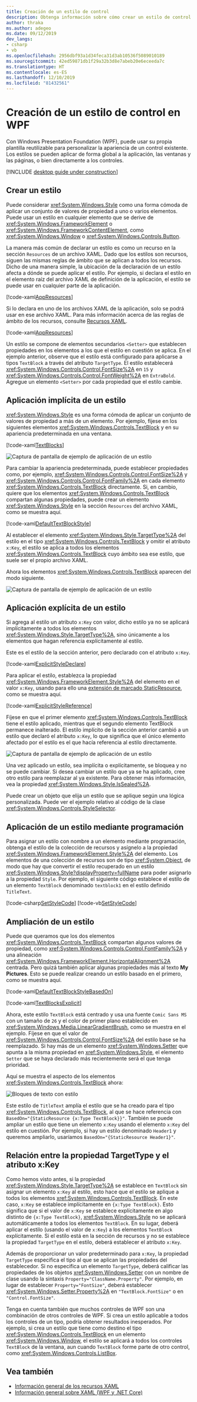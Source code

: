 ```yaml
---
title: Creación de un estilo de control
description: Obtenga información sobre cómo crear un estilo de control y hacer referencia a este en Windows Presentation Foundation y .NET Core.
author: thraka
ms.author: adegeo
ms.date: 09/12/2019
dev_langs:
- csharp
- vb
ms.openlocfilehash: 2956dbf93a1d34feca31d3ab10536f5089010189
ms.sourcegitcommit: 42ed59871db1f29a32b3d8e7abeb20e6eceeda7c
ms.translationtype: HT
ms.contentlocale: es-ES
ms.lasthandoff: 12/10/2019
ms.locfileid: "81432561"
---
```

# <a name="create-a-style-for-a-control-in-wpf"></a>Creación de un estilo de control en WPF

Con Windows Presentation Foundation (WPF), puede usar su propia plantilla reutilizable para personalizar la apariencia de un control existente. Los estilos se pueden aplicar de forma global a la aplicación, las ventanas y las páginas, o bien directamente a los controles.

[!INCLUDE [desktop guide under construction](../../../includes/desktop-guide-preview-note.md)]

## <a name="create-a-style"></a>Crear un estilo

Puede considerar <xref:System.Windows.Style> como una forma cómoda de aplicar un conjunto de valores de propiedad a uno o varios elementos. Puede usar un estilo en cualquier elemento que se derive de <xref:System.Windows.FrameworkElement> o <xref:System.Windows.FrameworkContentElement>, como <xref:System.Windows.Window> o <xref:System.Windows.Controls.Button>.

La manera más común de declarar un estilo es como un recurso en la sección `Resources` de un archivo XAML. Dado que los estilos son recursos, siguen las mismas reglas de ámbito que se aplican a todos los recursos. Dicho de una manera simple, la ubicación de la declaración de un estilo afecta a dónde se puede aplicar el estilo. Por ejemplo, si declara el estilo en el elemento raíz del archivo XAML de definición de la aplicación, el estilo se puede usar en cualquier parte de la aplicación.

[!code-xaml[AppResources](~/samples/snippets/desktop-guide/wpf/styles-and-templates-intro/csharp/App.xaml#AppResources)]

Si lo declara en uno de los archivos XAML de la aplicación, solo se podrá usar en ese archivo XAML. Para más información acerca de las reglas de ámbito de los recursos, consulte [Recursos XAML](xaml-resources-define.md).

[!code-xaml[AppResources](~/samples/snippets/desktop-guide/wpf/styles-and-templates-intro/csharp/WindowSingleResource.xaml#WindowResources)]

Un estilo se compone de elementos secundarios `<Setter>` que establecen propiedades en los elementos a los que el estilo en cuestión se aplica. En el ejemplo anterior, observe que el estilo está configurado para aplicarse a tipos `TextBlock` a través del atributo `TargetType`. El estilo establecerá <xref:System.Windows.Controls.Control.FontSize%2A> en `15` y <xref:System.Windows.Controls.Control.FontWeight%2A> en `ExtraBold`. Agregue un elemento `<Setter>` por cada propiedad que el estilo cambie.

## <a name="apply-a-style-implicitly"></a>Aplicación implícita de un estilo

<xref:System.Windows.Style> es una forma cómoda de aplicar un conjunto de valores de propiedad a más de un elemento. Por ejemplo, fíjese en los siguientes elementos <xref:System.Windows.Controls.TextBlock> y en su apariencia predeterminada en una ventana.

[!code-xaml[TextBlocks](~/samples/snippets/desktop-guide/wpf/styles-and-templates-intro/csharp/Window1.xaml#SnippetTextBlocks)]

![Captura de pantalla de ejemplo de aplicación de un estilo](./media/styles-and-templates-overview/stylingintro-textblocksbefore.png "StylingIntro_TextBlocksBefore")

Para cambiar la apariencia predeterminada, puede establecer propiedades como, por ejemplo, <xref:System.Windows.Controls.Control.FontSize%2A> y <xref:System.Windows.Controls.Control.FontFamily%2A> en cada elemento <xref:System.Windows.Controls.TextBlock> directamente. Si, en cambio, quiere que los elementos <xref:System.Windows.Controls.TextBlock> compartan algunas propiedades, puede crear un elemento <xref:System.Windows.Style> en la sección `Resources` del archivo XAML, como se muestra aquí.

[!code-xaml[DefaultTextBlockStyle](~/samples/snippets/desktop-guide/wpf/styles-and-templates-intro/csharp/Window1.xaml#SnippetDefaultTextBlockStyle)]

Al establecer el elemento <xref:System.Windows.Style.TargetType%2A> del estilo en el tipo <xref:System.Windows.Controls.TextBlock> y omitir el atributo `x:Key`, el estilo se aplica a todos los elementos <xref:System.Windows.Controls.TextBlock> cuyo ámbito sea ese estilo, que suele ser el propio archivo XAML.

Ahora los elementos <xref:System.Windows.Controls.TextBlock> aparecen del modo siguiente.

![Captura de pantalla de ejemplo de aplicación de un estilo](./media/styles-and-templates-overview/stylingintro-textblocksbasestyle.png "StylingIntro_TextBlocksBaseStyle")

## <a name="apply-a-style-explicitly"></a>Aplicación explícita de un estilo

Si agrega al estilo un atributo `x:Key` con valor, dicho estilo ya no se aplicará implícitamente a todos los elementos <xref:System.Windows.Style.TargetType%2A>, sino únicamente a los elementos que hagan referencia explícitamente al estilo.

Este es el estilo de la sección anterior, pero declarado con el atributo `x:Key`.

[!code-xaml[ExplicitStyleDeclare](~/samples/snippets/desktop-guide/wpf/styles-and-templates-intro/csharp/WindowExplicitStyle.xaml#ExplicitStyleDeclare)]

Para aplicar el estilo, establezca la propiedad <xref:System.Windows.FrameworkElement.Style%2A> del elemento en el valor `x:Key`, usando para ello una [extensión de marcado StaticResource](../../framework/wpf/advanced/staticresource-markup-extension.md), como se muestra aquí.

[!code-xaml[ExplicitStyleReference](~/samples/snippets/desktop-guide/wpf/styles-and-templates-intro/csharp/WindowExplicitStyle.xaml#ExplicitStyleReference)]

Fíjese en que el primer elemento <xref:System.Windows.Controls.TextBlock> tiene el estilo aplicado, mientras que el segundo elemento TextBlock permanece inalterado. El estilo implícito de la sección anterior cambió a un estilo que declaró el atributo `x:Key`, lo que significa que el único elemento afectado por el estilo es el que hacía referencia al estilo directamente.

![Captura de pantalla de ejemplo de aplicación de un estilo](./media/styles-and-templates-overview/create-a-style-explicit-textblock.png "create-a-style-explicit-textblock")

Una vez aplicado un estilo, sea implícita o explícitamente, se bloquea y no se puede cambiar. Si desea cambiar un estilo que ya se ha aplicado, cree otro estilo para reemplazar al ya existente. Para obtener más información, vea la propiedad <xref:System.Windows.Style.IsSealed%2A>.

Puede crear un objeto que elija un estilo que se aplique según una lógica personalizada. Puede ver el ejemplo relativo al código de la clase <xref:System.Windows.Controls.StyleSelector>.

## <a name="apply-a-style-programmatically"></a>Aplicación de un estilo mediante programación

Para asignar un estilo con nombre a un elemento mediante programación, obtenga el estilo de la colección de recursos y asígnelo a la propiedad <xref:System.Windows.FrameworkElement.Style%2A> del elemento. Los elementos de una colección de recursos son de tipo <xref:System.Object>, de modo que hay que convertir el estilo recuperado en un estilo <xref:System.Windows.Style?displayProperty=fullName> para poder asignarlo a la propiedad `Style`. Por ejemplo, el siguiente código establece el estilo de un elemento `TextBlock` denominado `textblock1` en el estilo definido `TitleText`.

[!code-csharp[SetStyleCode](~/samples/snippets/desktop-guide/wpf/styles-and-templates-intro/csharp/Window2.xaml.cs#SnippetSetStyleCode)]
[!code-vb[SetStyleCode](~/samples/snippets/desktop-guide/wpf/styles-and-templates-intro/vb/MainWindow.xaml.vb#SnippetSetStyleCode)]

## <a name="extend-a-style"></a>Ampliación de un estilo

Puede que queramos que los dos elementos <xref:System.Windows.Controls.TextBlock> compartan algunos valores de propiedad, como <xref:System.Windows.Controls.Control.FontFamily%2A> y una alineación <xref:System.Windows.FrameworkElement.HorizontalAlignment%2A> centrada. Pero quizá también aplicar algunas propiedades más al texto **My Pictures**. Esto se puede realizar creando un estilo basado en el primero, como se muestra aquí.

[!code-xaml[DefaultTextBlockStyleBasedOn](~/samples/snippets/desktop-guide/wpf/styles-and-templates-intro/csharp/Window2.xaml#SnippetDefaultTextBlockStyleBasedOn)]

[!code-xaml[TextBlocksExplicit](~/samples/snippets/desktop-guide/wpf/styles-and-templates-intro/csharp/Window2.xaml#SnippetTextBlocksExplicit)]

Ahora, este estilo `TextBlock` está centrado y usa una fuente `Comic Sans MS` con un tamaño de `26` y el color de primer plano establecido en <xref:System.Windows.Media.LinearGradientBrush>, como se muestra en el ejemplo. Fíjese en que el valor de <xref:System.Windows.Controls.Control.FontSize%2A> del estilo base se ha reemplazado. Si hay más de un elemento <xref:System.Windows.Setter> que apunta a la misma propiedad en <xref:System.Windows.Style>, el elemento `Setter` que se haya declarado más recientemente será el que tenga prioridad.

Aquí se muestra el aspecto de los elementos <xref:System.Windows.Controls.TextBlock> ahora:

![Bloques de texto con estilo](./media/styles-and-templates-overview/stylingintro-textblocks.png "StylingIntro_TextBlocks")

Este estilo de `TitleText` amplía el estilo que se ha creado para el tipo <xref:System.Windows.Controls.TextBlock>, al que se hace referencia con `BasedOn="{StaticResource {x:Type TextBlock}}"`. También se puede ampliar un estilo que tiene un elemento `x:Key` usando el elemento `x:Key` del estilo en cuestión. Por ejemplo, si hay un estilo denominado `Header1` y queremos ampliarlo, usaríamos `BasedOn="{StaticResource Header1}"`.

## <a name="relationship-of-the-targettype-property-and-the-xkey-attribute"></a>Relación entre la propiedad TargetType y el atributo x:Key

Como hemos visto antes, si la propiedad <xref:System.Windows.Style.TargetType%2A> se establece en `TextBlock` sin asignar un elemento `x:Key` al estilo, esto hace que el estilo se aplique a todos los elementos <xref:System.Windows.Controls.TextBlock>. En este caso, `x:Key` se establece implícitamente en `{x:Type TextBlock}`. Esto significa que si el valor de `x:Key` se establece explícitamente en algo distinto de `{x:Type TextBlock}`, <xref:System.Windows.Style> no se aplicará automáticamente a todos los elementos `TextBlock`. En su lugar, deberá aplicar el estilo (usando el valor de `x:Key`) a los elementos `TextBlock` explícitamente. Si el estilo está en la sección de recursos y no se establece la propiedad `TargetType` en el estilo, deberá establecer el atributo `x:Key`.

Además de proporcionar un valor predeterminado para `x:Key`, la propiedad `TargetType` especifica el tipo al que se aplican las propiedades del establecedor. Si no especifica un elemento `TargetType`, deberá calificar las propiedades de los objetos <xref:System.Windows.Setter> con un nombre de clase usando la sintaxis `Property="ClassName.Property"`. Por ejemplo, en lugar de establecer `Property="FontSize"`, deberá establecer <xref:System.Windows.Setter.Property%2A> en `"TextBlock.FontSize"` o en `"Control.FontSize"`.

Tenga en cuenta también que muchos controles de WPF son una combinación de otros controles de WPF. Si crea un estilo aplicable a todos los controles de un tipo, podría obtener resultados inesperados. Por ejemplo, si crea un estilo que tiene como destino el tipo <xref:System.Windows.Controls.TextBlock> en un elemento <xref:System.Windows.Window>, el estilo se aplicará a todos los controles `TextBlock` de la ventana, aun cuando `TextBlock` forme parte de otro control, como <xref:System.Windows.Controls.ListBox>.

## <a name="see-also"></a>Vea también

<!-- - [Create a style for a control](styles-templates-create-apply-template.md) -->
- [Información general de los recursos XAML](xaml-resources-define.md)
- [Información general sobre XAML (WPF y .NET Core)](xaml.md)
